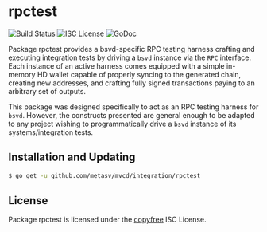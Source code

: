 rpctest
=======

[![Build Status](https://travis-ci.org/metasv/bsvd.png?branch=master)](https://travis-ci.org/metasv/bsvd)
[![ISC License](http://img.shields.io/badge/license-ISC-blue.svg)](http://copyfree.org)
[![GoDoc](https://img.shields.io/badge/godoc-reference-blue.svg)](http://godoc.org/github.com/metasv/mvcd/integration/rpctest)

Package rpctest provides a bsvd-specific RPC testing harness crafting and
executing integration tests by driving a `bsvd` instance via the `RPC`
interface. Each instance of an active harness comes equipped with a simple
in-memory HD wallet capable of properly syncing to the generated chain,
creating new addresses, and crafting fully signed transactions paying to an
arbitrary set of outputs.

This package was designed specifically to act as an RPC testing harness for
`bsvd`. However, the constructs presented are general enough to be adapted to
any project wishing to programmatically drive a `bsvd` instance of its
systems/integration tests.

## Installation and Updating

```bash
$ go get -u github.com/metasv/mvcd/integration/rpctest
```

## License

Package rpctest is licensed under the [copyfree](http://copyfree.org) ISC
License.

